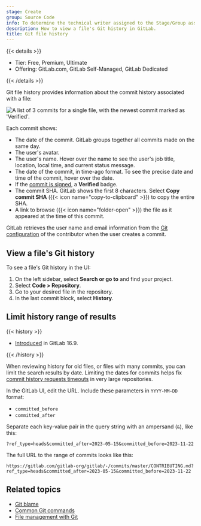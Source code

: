 ```yaml
---
stage: Create
group: Source Code
info: To determine the technical writer assigned to the Stage/Group associated with this page, see https://handbook.gitlab.com/handbook/product/ux/technical-writing/#assignments
description: How to view a file's Git history in GitLab.
title: Git file history
---
```


{{< details >}}

- Tier: Free, Premium, Ultimate
- Offering: GitLab.com, GitLab Self-Managed, GitLab Dedicated

{{< /details >}}

Git file history provides information about the commit history associated
with a file:

![A list of 3 commits for a single file, with the newest commit marked as 'Verified'.](img/file_history_output_v17_2.png)

Each commit shows:

- The date of the commit. GitLab groups together all commits made on the same day.
- The user's avatar.
- The user's name. Hover over the name to see the user's job title, location, local time,
  and current status message.
- The date of the commit, in time-ago format. To see the precise date and time of
  the commit, hover over the date.
- If the [commit is signed](../signed_commits/_index.md), a **Verified** badge.
- The commit SHA. GitLab shows the first 8 characters.
  Select **Copy commit SHA** ({{< icon name="copy-to-clipboard" >}}) to copy the entire SHA.
- A link to browse ({{< icon name="folder-open" >}}) the file as it appeared at the time of
  this commit.

GitLab retrieves the user name and email information from the
[Git configuration](https://git-scm.com/book/en/v2/Customizing-Git-Git-Configuration)
of the contributor when the user creates a commit.

## View a file's Git history

To see a file's Git history in the UI:

1. On the left sidebar, select **Search or go to** and find your project.
1. Select **Code > Repository**.
1. Go to your desired file in the repository.
1. In the last commit block, select **History**.

## Limit history range of results

{{< history >}}

- [Introduced](https://gitlab.com/gitlab-org/gitlab/-/issues/423108) in GitLab 16.9.

{{< /history >}}

When reviewing history for old files, or files with many commits, you can
limit the search results by date. Limiting the dates for commits helps fix
[commit history requests timeouts](https://gitlab.com/gitlab-org/gitaly/-/issues/5426)
in very large repositories.

In the GitLab UI, edit the URL. Include these parameters in `YYYY-MM-DD` format:

- `committed_before`
- `committed_after`

Separate each key-value pair in the query string with an ampersand (`&`), like this:

```plaintext
?ref_type=heads&committed_after=2023-05-15&committed_before=2023-11-22
```

The full URL to the range of commits looks like this:

```plaintext
https://gitlab.com/gitlab-org/gitlab/-/commits/master/CONTRIBUTING.md?ref_type=heads&committed_after=2023-05-15&committed_before=2023-11-22
```

## Related topics

- [Git blame](git_blame.md)
- [Common Git commands](../../../../topics/git/commands.md)
- [File management with Git](../../../../topics/git/file_management.md)
